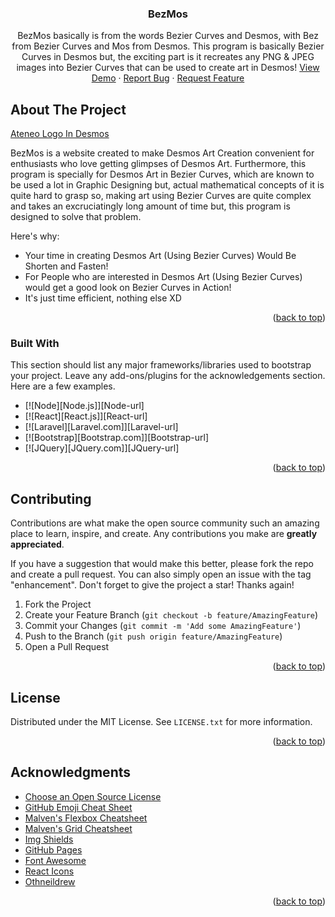 

  <h3 align="center">BezMos</h3>

  <p align="center">
    BezMos basically is from the words Bezier Curves and Desmos, with Bez from Bezier Curves and Mos from Desmos. This program is basically Bezier Curves in Desmos but, the exciting part is it recreates any PNG & JPEG images into Bezier Curves that can be used to create art in Desmos!
    <a href="https://bezmos.codedzero.repl.co">View Demo</a>
    ·
    <a href="https://github.com/JacovJS/BezMos/issues">Report Bug</a>
    ·
    <a href="https://github.com/JacovJS/BezMos/issues">Request Feature</a>
  </p>
</div>

<!-- ABOUT THE PROJECT -->
## About The Project

[Ateneo Logo In Desmos](https://postimg.cc/k2pykkMX)

BezMos is a website created to make Desmos Art Creation convenient for enthusiasts who love getting glimpses of Desmos Art. Furthermore, this program is specially for Desmos Art in Bezier Curves, which are known to be used a lot in Graphic Designing but, actual mathematical concepts of it is quite hard to grasp so, making art using Bezier Curves are quite complex and takes an excruciatingly long amount of time but, this program is designed to solve that problem.

Here's why:
* Your time in creating Desmos Art (Using Bezier Curves) Would Be Shorten and Fasten!
* For People who are interested in Desmos Art (Using Bezier Curves) would get a good look on Bezier Curves in Action!
* It's just time efficient, nothing else XD

<p align="right">(<a href="#readme-top">back to top</a>)</p>



### Built With

This section should list any major frameworks/libraries used to bootstrap your project. Leave any add-ons/plugins for the acknowledgements section. Here are a few examples.

* [![Node][Node.js]][Node-url]
* [![React][React.js]][React-url]
* [![Laravel][Laravel.com]][Laravel-url]
* [![Bootstrap][Bootstrap.com]][Bootstrap-url]
* [![JQuery][JQuery.com]][JQuery-url]

<p align="right">(<a href="#readme-top">back to top</a>)</p>

<!-- CONTRIBUTING -->
## Contributing

Contributions are what make the open source community such an amazing place to learn, inspire, and create. Any contributions you make are **greatly appreciated**.

If you have a suggestion that would make this better, please fork the repo and create a pull request. You can also simply open an issue with the tag "enhancement".
Don't forget to give the project a star! Thanks again!

1. Fork the Project
2. Create your Feature Branch (`git checkout -b feature/AmazingFeature`)
3. Commit your Changes (`git commit -m 'Add some AmazingFeature'`)
4. Push to the Branch (`git push origin feature/AmazingFeature`)
5. Open a Pull Request

<p align="right">(<a href="#readme-top">back to top</a>)</p>



<!-- LICENSE -->
## License

Distributed under the MIT License. See `LICENSE.txt` for more information.

<p align="right">(<a href="#readme-top">back to top</a>)</p>



<!-- ACKNOWLEDGMENTS -->
## Acknowledgments

* [Choose an Open Source License](https://choosealicense.com)
* [GitHub Emoji Cheat Sheet](https://www.webpagefx.com/tools/emoji-cheat-sheet)
* [Malven's Flexbox Cheatsheet](https://flexbox.malven.co/)
* [Malven's Grid Cheatsheet](https://grid.malven.co/)
* [Img Shields](https://shields.io)
* [GitHub Pages](https://pages.github.com)
* [Font Awesome](https://fontawesome.com)
* [React Icons](https://react-icons.github.io/react-icons/search)
* [Othneildrew](https://github.com/othneildrew/Best-README-Template/blob/master/README.md?plain=1)

<p align="right">(<a href="#readme-top">back to top</a>)</p>
